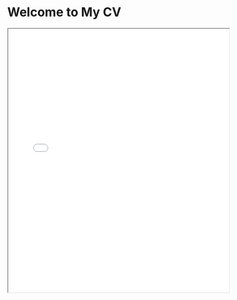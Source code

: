 <html lang="en">
<head>
    <meta charset="UTF-8">
    <meta name="viewport" content="width=device-width, initial-scale=1.0">
    <title>My CV</title>
</head>
<body>
    <h1>Welcome to My CV</h1>
    <iframe src="CV Corentin MARQUET.pdf" width="100%" height="600px"></iframe>
</body>
</html>
